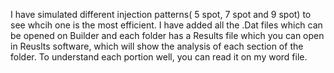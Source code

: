 I have simulated different injection patterns( 5 spot, 7 spot and 9 spot) to see whcih one is the most efficient. I have added 
all the .Dat files which can be opened on Builder and each folder has a Results file which you can open in Reuslts software,
which will show the analysis of each section of the folder. To understand each portion well, you can read it on my word file.
